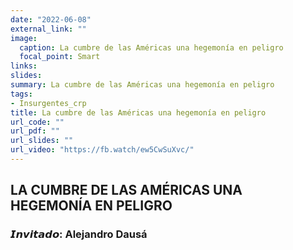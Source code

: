 ```yaml
---
date: "2022-06-08"
external_link: ""
image:
  caption: La cumbre de las Américas una hegemonía en peligro
  focal_point: Smart
links:
slides: 
summary: La cumbre de las Américas una hegemonía en peligro
tags:
- Insurgentes_crp
title: La cumbre de las Américas una hegemonía en peligro
url_code: ""
url_pdf: ""
url_slides: ""
url_video: "https://fb.watch/ew5CwSuXvc/"
---
```


## LA CUMBRE DE LAS AMÉRICAS UNA HEGEMONÍA EN PELIGRO
### 𝙄𝙣𝙫𝙞𝙩𝙖𝙙𝙤: Alejandro Dausá
